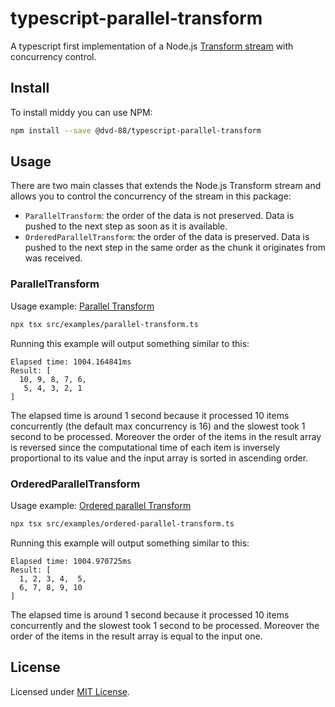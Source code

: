 # typescript-parallel-transform

A typescript first implementation of a Node.js
[Transform stream](https://nodejs.org/api/stream.html#class-streamtransform)
with concurrency control.

## Install

To install middy you can use NPM:

```bash
npm install --save @dvd-88/typescript-parallel-transform
```

## Usage

There are two main classes that extends the Node.js Transform stream and allows
you to control the concurrency of the stream in this package:

- `ParallelTransform`: the order of the data is not preserved. Data is pushed to
  the next step as soon as it is available.
- `OrderedParallelTransform`: the order of the data is preserved. Data is pushed
  to the next step in the same order as the chunk it originates from was
  received.

### ParallelTransform

Usage example: [Parallel Transform](src/examples/parallel-transform.ts)

```bash
npx tsx src/examples/parallel-transform.ts
```

Running this example will output something similar to this:

```
Elapsed time: 1004.164841ms
Result: [
  10, 9, 8, 7, 6,
   5, 4, 3, 2, 1
]
```

The elapsed time is around 1 second because it processed 10 items concurrently
(the default max concurrency is 16) and the slowest took 1 second to be
processed. Moreover the order of the items in the result array is reversed since
the computational time of each item is inversely proportional to its value and
the input array is sorted in ascending order.

### OrderedParallelTransform

Usage example:
[Ordered parallel Transform](src/examples/ordered-parallel-transform.ts)

```bash
npx tsx src/examples/ordered-parallel-transform.ts
```

Running this example will output something similar to this:

```
Elapsed time: 1004.970725ms
Result: [
  1, 2, 3, 4,  5,
  6, 7, 8, 9, 10
]
```

The elapsed time is around 1 second because it processed 10 items concurrently
and the slowest took 1 second to be processed. Moreover the order of the items
in the result array is equal to the input one.

## License

Licensed under [MIT License](LICENSE.md).
